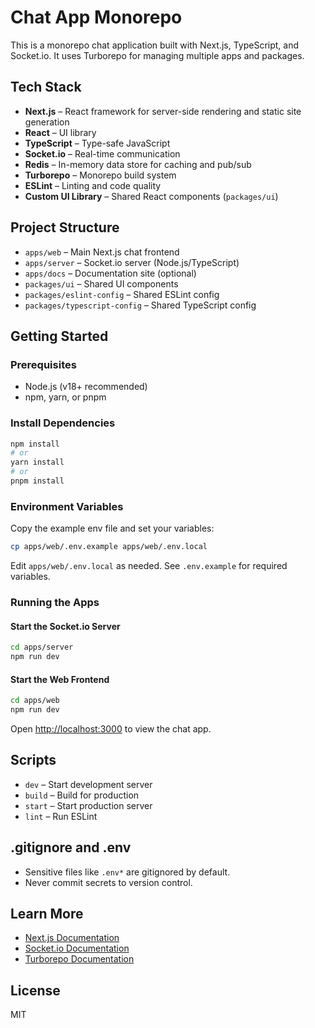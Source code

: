 # Chat App Monorepo

This is a monorepo chat application built with Next.js, TypeScript, and Socket.io. It uses Turborepo for managing multiple apps and packages.



## Tech Stack

- **Next.js** – React framework for server-side rendering and static site generation
- **React** – UI library
- **TypeScript** – Type-safe JavaScript
- **Socket.io** – Real-time communication
- **Redis** – In-memory data store for caching and pub/sub
- **Turborepo** – Monorepo build system
- **ESLint** – Linting and code quality
- **Custom UI Library** – Shared React components (`packages/ui`)

## Project Structure

- `apps/web` – Main Next.js chat frontend
- `apps/server` – Socket.io server (Node.js/TypeScript)
- `apps/docs` – Documentation site (optional)
- `packages/ui` – Shared UI components
- `packages/eslint-config` – Shared ESLint config
- `packages/typescript-config` – Shared TypeScript config

## Getting Started

### Prerequisites
- Node.js (v18+ recommended)
- npm, yarn, or pnpm

### Install Dependencies
```bash
npm install
# or
yarn install
# or
pnpm install
```

### Environment Variables
Copy the example env file and set your variables:
```bash
cp apps/web/.env.example apps/web/.env.local
```
Edit `apps/web/.env.local` as needed. See `.env.example` for required variables.

### Running the Apps
#### Start the Socket.io Server
```bash
cd apps/server
npm run dev
```

#### Start the Web Frontend
```bash
cd apps/web
npm run dev
```

Open [http://localhost:3000](http://localhost:3000) to view the chat app.

## Scripts
- `dev` – Start development server
- `build` – Build for production
- `start` – Start production server
- `lint` – Run ESLint

## .gitignore and .env
- Sensitive files like `.env*` are gitignored by default.
- Never commit secrets to version control.

## Learn More
- [Next.js Documentation](https://nextjs.org/docs)
- [Socket.io Documentation](https://socket.io/docs/)
- [Turborepo Documentation](https://turbo.build/repo/docs)

## License
MIT
